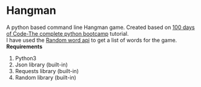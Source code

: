 # Hangman
A python based command line Hangman game.
Created based on [100 days of Code-The complete python bootcamp](https://www.udemy.com/course/100-days-of-code/) tutorial. <br> I have used the [Random word api](https://random-word-api.herokuapp.com/home) to get a list of words for the game. 
<br>**Requirements**<br> 
1. Python3 
2. Json library (built-in)
3. Requests library (built-in)
4. Random library (built-in) 
